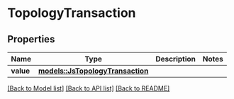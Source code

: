 # TopologyTransaction

## Properties

Name | Type | Description | Notes
------------ | ------------- | ------------- | -------------
**value** | [**models::JsTopologyTransaction**](JsTopologyTransaction.md) |  | 

[[Back to Model list]](../README.md#documentation-for-models) [[Back to API list]](../README.md#documentation-for-api-endpoints) [[Back to README]](../README.md)


